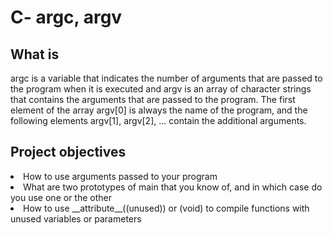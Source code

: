 <h1>C- argc, argv</h1>

<h2>What is</h2>

<p>argc is a variable that indicates the number of arguments that are passed to the program when it is executed and argv is an array of character strings that contains the arguments that are passed to the program. The first element of the array argv[0] is always the name of the program, and the following elements argv[1], argv[2], ... contain the additional arguments.</p>

<h2>Project objectives</h2>

<li>How to use arguments passed to your program</li>
<li>What are two prototypes of main that you know of, and in which case do you use one or the other</li>
<li>How to use __attribute__((unused)) or (void) to compile functions with unused variables or parameters</li>
